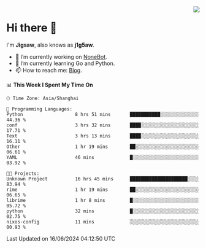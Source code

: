 <a href="#">
  <img align="right" src="https://github-readme-stats.vercel.app/api?username=j1g5awi&count_private=true&show_icons=true&title_color=80070B&text_color=B3B3B3&bg_color=212121&icon_color=80070B" />
</a>

# Hi there 👋

I'm **Jigsaw**, also knows as **j1g5aw**.

- 🔭 I’m currently working on [NoneBot](https://github.com/nonebot).
- 🌱 I’m currently learning Go and Python.
- 📫 How to reach me: [Blog](https://blog.maddestroyer.xyz/).

<!--START_SECTION:waka-->
📊 **This Week I Spent My Time On** 

```text
🕑︎ Time Zone: Asia/Shanghai

💬 Programming Languages: 
Python                   8 hrs 51 mins       ███████████░░░░░░░░░░░░░░   44.36 % 
conf                     3 hrs 32 mins       ████░░░░░░░░░░░░░░░░░░░░░   17.71 % 
Text                     3 hrs 13 mins       ████░░░░░░░░░░░░░░░░░░░░░   16.11 % 
Other                    1 hr 19 mins        ██░░░░░░░░░░░░░░░░░░░░░░░   06.61 % 
YAML                     46 mins             █░░░░░░░░░░░░░░░░░░░░░░░░   03.92 % 

🐱‍💻 Projects: 
Unknown Project          16 hrs 45 mins      █████████████████████░░░░   83.94 % 
rime                     1 hr 19 mins        ██░░░░░░░░░░░░░░░░░░░░░░░   06.65 % 
librime                  1 hr 8 mins         █░░░░░░░░░░░░░░░░░░░░░░░░   05.72 % 
python                   32 mins             █░░░░░░░░░░░░░░░░░░░░░░░░   02.75 % 
nixos-config             11 mins             ░░░░░░░░░░░░░░░░░░░░░░░░░   00.93 % 
```


 Last Updated on 16/06/2024 04:12:50 UTC
<!--END_SECTION:waka-->
